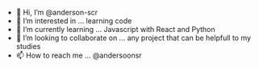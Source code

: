 - 👋 Hi, I’m @anderson-scr
- 👀 I’m interested in ... learning code
- 🌱 I’m currently learning ... Javascript with React and Python
- 💞️ I’m looking to collaborate on ... any project that can be helpfull to my studies
- 📫 How to reach me ... @andersoonsr

<!---
anderson-scr/anderson-scr is a ✨ special ✨ repository because its `README.md` (this file) appears on your GitHub profile.
You can click the Preview link to take a look at your changes.
--->
